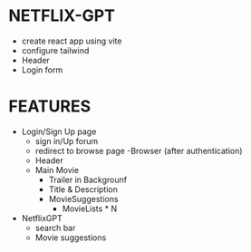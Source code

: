 # NETFLIX-GPT

- create react app using vite
- configure tailwind
- Header
- Login form




# FEATURES

- Login/Sign Up page
    - sign in/Up forum
    - redirect to browse page
-Browser (after authentication)
    - Header
    - Main Movie
        - Trailer in Backgrounf
        - Title & Description
        - MovieSuggestions
             - MovieLists * N
- NetflixGPT
    - search bar
    - Movie suggestions
    
         